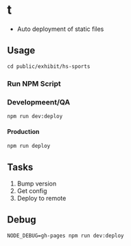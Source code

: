 # t
* Auto deployment of static files

## Usage
`cd public/exhibit/hs-sports`

### Run NPM Script

### Developmeent/QA
`npm run dev:deploy`
#### Production
`npm run deploy`

## Tasks
1) Bump version
2) Get config
3) Deploy to remote

## Debug
`NODE_DEBUG=gh-pages npm run dev:deploy`
